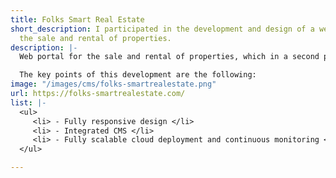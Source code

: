 ```yaml
---
title: Folks Smart Real Estate
short_description: I participated in the development and design of a web portal for
  the sale and rental of properties.
description: |-
  Web portal for the sale and rental of properties, which in a second phase has to become a platform for the exchange of properties between agencies and real estate agents. Gedocu has developed the portal to measure and from scratch and will continue to develop to achieve the objectives proposed by the client company.

  The key points of this development are the following:
image: "/images/cms/folks-smartrealestate.png"
url: https://folks-smartrealestate.com/
list: |-
  <ul>
     <li> - Fully responsive design </li>
     <li> - Integrated CMS </li>
     <li> - Fully scalable cloud deployment and continuous monitoring </li>
  </ul>

---
```

